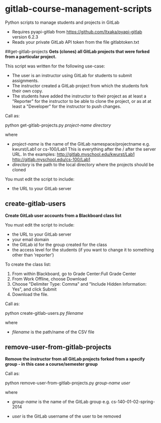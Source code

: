 gitlab-course-management-scripts
================================

Python scripts to manage students and projects in GitLab

* Requires pyapi-gitlab from https://github.com/Itxaka/pyapi-gitlab version 6.2.3
* Reads your private GitLab API token from the file gitlabtoken.txt

##get-gitlab-projects
**Gets (clones) all GitLab projects that were forked from a particular project.**

This script was written for the following use-case:
* The user is an instructor using GitLab for students to submit assignments.
* The instructor created a GitLab project from which the students fork their own copy.
* The students have added the instructor to their project as at least a "Reporter" for the instructor to be able to clone the project, or as at at least a "Developer" for the instructor to push changes.

Call as:

python get-gitlab-projects.py *project-name* *directory*

where
* *project-name* is the name of the GitLab namespace/projectname e.g. kwurst/Lab1 or cs-100/Lab1
This is everything after the / after the server URL. In the examples:
http://gitlab.myschool.edu/kwurst/Lab1
http://gitlab.myschool.edu/cs-100/Lab1
* *directory* is the path to the local directory where the projects should be cloned

You must edit the script to include:
* the URL to your GitLab server

## create-gitlab-users
**Create GitLab user accounts from a Blackboard class list**

You must edit the script to include:

* the URL to your GitLab server
* your email domain
* the GitLab id for the group created for the class
* the access level for the students (if you want to change it to something other than ‘reporter’)

To create the class list:

1. From within Blackboard, go to Grade Center:Full Grade Center
2. From Work Offline, choose Download
3. Choose "Delimiter Type: Comma" and "Include Hidden Information: Yes", and click Submit
4. Download the file.

Call as:

python create-gitlab-users.py *filename*

where 

* *filename* is the path/name of the CSV file

## remove-user-from-gitlab-projects
**Remove the instructor from all GitLab projects forked from a specify group - in this case a course/semester group**

Call as:

python remove-user-from-gitlab-projects.py *group-name* *user*

where

* *group-name* is the name of the GitLab group e.g. cs-140-01-02-spring-2014

* *user* is the GitLab username of the user to be removed

